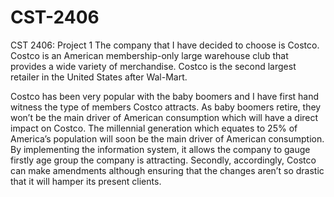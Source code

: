 # CST-2406
CST 2406: Project 1
The company that I have decided to choose is Costco. Costco is an American membership-only large warehouse club that provides a wide variety of merchandise. Costco is the second largest retailer in the United States after Wal-Mart.


Costco has been very popular with the baby boomers and I have first hand witness the type of members Costco attracts. As baby boomers retire, they won’t be the main driver of American consumption which will have a direct impact on Costco. The millennial generation which equates to 25% of America’s population will soon be the main driver of American consumption. By implementing the information system, it allows the company to gauge firstly age group the company is attracting. Secondly, accordingly, Costco can make amendments although ensuring that the changes aren’t so drastic that it will hamper its present clients.
